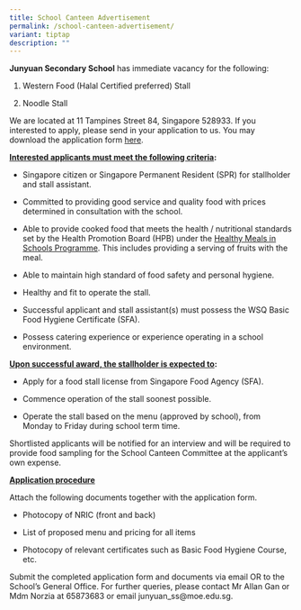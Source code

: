 ```yaml
---
title: School Canteen Advertisement
permalink: /school-canteen-advertisement/
variant: tiptap
description: ""
---
```

<p><strong>Junyuan Secondary School</strong>&nbsp;has immediate vacancy for
the following:</p>
<ol data-tight="true" class="tight">
<li>
<p>Western Food (Halal Certified preferred) Stall</p>
</li>
<li>
<p>Noodle Stall</p>
</li>
</ol>
<p>We are located at 11 Tampines Street 84, Singapore 528933. If you interested
to apply, please send in your application to us. You may download the application
form&nbsp;<a href="https://go.gov.sg/bdms-canteenform" rel="noopener noreferrer nofollow" target="_blank">here</a>.</p>
<p><strong><u>Interested applicants must meet the following criteria</u>:</strong>
</p>
<ul data-tight="true" class="tight">
<li>
<p>Singapore citizen or Singapore Permanent Resident (SPR) for stallholder
and stall assistant.</p>
</li>
<li>
<p>Committed to providing good service and quality food with prices determined
in consultation with the school.</p>
</li>
<li>
<p>Able to provide cooked food that meets the health / nutritional standards
set by the Health Promotion Board (HPB) under the&nbsp;<a href="https://www.hpb.gov.sg/schools/school-programmes/healthy-meals-in-schools-programme" rel="noopener noreferrer nofollow" target="_blank">Healthy Meals in Schools Programme</a>.
This includes providing a serving of fruits with the meal.</p>
</li>
<li>
<p>Able to maintain high standard of food safety and personal hygiene.</p>
</li>
<li>
<p>Healthy and fit to operate the stall.</p>
</li>
<li>
<p>Successful applicant and stall assistant(s) must possess the WSQ Basic
Food Hygiene Certificate (SFA).</p>
</li>
<li>
<p>Possess catering experience or experience operating in a school environment.</p>
</li>
</ul>
<p><strong><u>Upon successful award, the stallholder is expected to</u>:</strong>
</p>
<ul data-tight="true" class="tight">
<li>
<p>Apply for a food stall license from Singapore Food Agency (SFA).</p>
</li>
<li>
<p>Commence operation of the stall soonest possible.</p>
</li>
<li>
<p>Operate the stall based on the menu (approved by school), from Monday
to Friday during school term time.</p>
</li>
</ul>
<p>Shortlisted applicants will be notified for an interview and will be required
to provide food sampling for the School Canteen Committee at the applicant’s
own expense.</p>
<p><strong><u>Application procedure</u></strong>
</p>
<p>Attach the following documents together with the application form.</p>
<ul data-tight="true" class="tight">
<li>
<p>Photocopy of NRIC (front and back)</p>
</li>
<li>
<p>List of proposed menu and pricing for all items</p>
</li>
<li>
<p>Photocopy of relevant certificates such as Basic Food Hygiene Course,
etc.</p>
</li>
</ul>
<p>Submit the completed application form and documents via email OR to the
School’s General Office. For further queries, please contact Mr Allan Gan
or Mdm Norzia at 65873683 or email&nbsp;<a rel="noopener noreferrer nofollow" target="_blank">junyuan_ss@moe.edu.sg</a>.</p>